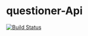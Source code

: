 # questioner-Api

[![Build Status](https://travis-ci.org/innocentEdosa/questioner-Api.svg?branch=develop)](https://travis-ci.org/innocentEdosa/questioner-Api)
